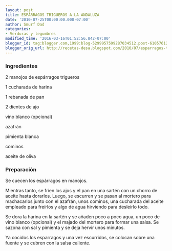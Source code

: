 ```yaml
---
layout: post
title: ESPÁRRAGOS TRIGUEROS A LA ANDALUZA
date: '2010-07-25T00:00:00.000-07:00'
author: Smurf Dad
categories:
- Verduras y legumbres
modified_time: '2016-03-16T01:52:56.842-07:00'
blogger_id: tag:blogger.com,1999:blog-5299957599287034512.post-610576125180720081
blogger_orig_url: http://recetas-desa.blogspot.com/2010/07/esparragos-trigueros-la-andaluza.html
---
```


<h3>Ingredientes</h3>


2 manojos de esp&aacute;rragos trigueros

1 cucharada de harina

1 rebanada de pan

2 dientes de ajo

vino blanco (opcional)

azafr&aacute;n

pimienta blanca

cominos

aceite de oliva

<h3>Preparaci&oacute;n</h3>


Se cuecen los esp&aacute;rragos en manojos.

Mientras tanto, se fr&iacute;en los ajos y el pan en una sart&eacute;n con un chorro de aceite hasta dorarlos. Luego, se escurren y se pasan al mortero para machacarlos junto con el azafr&aacute;n, unos cominos, una cucharada del aceite empleado para fre&iacute;rlos y algo de agua hirviendo para desle&iacute;rlo todo.

Se dora la harina en la sart&eacute;n y se a&ntilde;aden poco a poco agua, un poco de vino blanco (opcional) y el majado del mortero para formar una salsa. Se sazona con sal y pimienta y se deja hervir unos minutos.

Ya cocidos los esparragos y una vez escurridos, se colocan sobre una fuente y se cubren con la salsa caliente.

